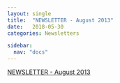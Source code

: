 ```yaml
---
layout: single
title:  "NEWSLETTER - August 2013"
date:   2018-05-30
categories: Newsletters

sidebar:
  nav: "docs"
---
```


[NEWSLETTER -  August 2013]({{site.baseurl}}/assets/files/BSPR_Newsletter_August_2013.pdf)
